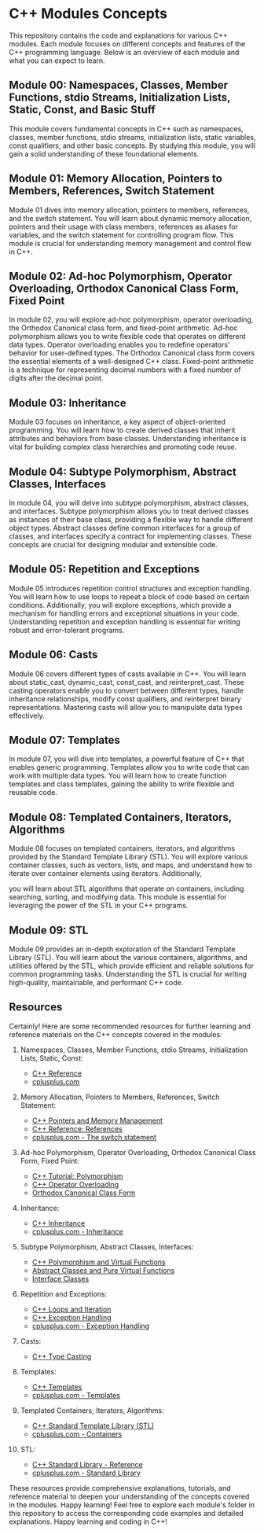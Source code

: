 # C++ Modules Concepts

This repository contains the code and explanations for various C++ modules. Each module focuses on different concepts and features of the C++ programming language. Below is an overview of each module and what you can expect to learn.

## Module 00: Namespaces, Classes, Member Functions, stdio Streams, Initialization Lists, Static, Const, and Basic Stuff

This module covers fundamental concepts in C++ such as namespaces, classes, member functions, stdio streams, initialization lists, static variables, const qualifiers, and other basic concepts. By studying this module, you will gain a solid understanding of these foundational elements.

## Module 01: Memory Allocation, Pointers to Members, References, Switch Statement

Module 01 dives into memory allocation, pointers to members, references, and the switch statement. You will learn about dynamic memory allocation, pointers and their usage with class members, references as aliases for variables, and the switch statement for controlling program flow. This module is crucial for understanding memory management and control flow in C++.

## Module 02: Ad-hoc Polymorphism, Operator Overloading, Orthodox Canonical Class Form, Fixed Point

In module 02, you will explore ad-hoc polymorphism, operator overloading, the Orthodox Canonical class form, and fixed-point arithmetic. Ad-hoc polymorphism allows you to write flexible code that operates on different data types. Operator overloading enables you to redefine operators' behavior for user-defined types. The Orthodox Canonical class form covers the essential elements of a well-designed C++ class. Fixed-point arithmetic is a technique for representing decimal numbers with a fixed number of digits after the decimal point.

## Module 03: Inheritance

Module 03 focuses on inheritance, a key aspect of object-oriented programming. You will learn how to create derived classes that inherit attributes and behaviors from base classes. Understanding inheritance is vital for building complex class hierarchies and promoting code reuse.

## Module 04: Subtype Polymorphism, Abstract Classes, Interfaces

In module 04, you will delve into subtype polymorphism, abstract classes, and interfaces. Subtype polymorphism allows you to treat derived classes as instances of their base class, providing a flexible way to handle different object types. Abstract classes define common interfaces for a group of classes, and interfaces specify a contract for implementing classes. These concepts are crucial for designing modular and extensible code.

## Module 05: Repetition and Exceptions

Module 05 introduces repetition control structures and exception handling. You will learn how to use loops to repeat a block of code based on certain conditions. Additionally, you will explore exceptions, which provide a mechanism for handling errors and exceptional situations in your code. Understanding repetition and exception handling is essential for writing robust and error-tolerant programs.

## Module 06: Casts

Module 06 covers different types of casts available in C++. You will learn about static_cast, dynamic_cast, const_cast, and reinterpret_cast. These casting operators enable you to convert between different types, handle inheritance relationships, modify const qualifiers, and reinterpret binary representations. Mastering casts will allow you to manipulate data types effectively.

## Module 07: Templates

In module 07, you will dive into templates, a powerful feature of C++ that enables generic programming. Templates allow you to write code that can work with multiple data types. You will learn how to create function templates and class templates, gaining the ability to write flexible and reusable code.

## Module 08: Templated Containers, Iterators, Algorithms

Module 08 focuses on templated containers, iterators, and algorithms provided by the Standard Template Library (STL). You will explore various container classes, such as vectors, lists, and maps, and understand how to iterate over container elements using iterators. Additionally,

 you will learn about STL algorithms that operate on containers, including searching, sorting, and modifying data. This module is essential for leveraging the power of the STL in your C++ programs.

## Module 09: STL

Module 09 provides an in-depth exploration of the Standard Template Library (STL). You will learn about the various containers, algorithms, and utilities offered by the STL, which provide efficient and reliable solutions for common programming tasks. Understanding the STL is crucial for writing high-quality, maintainable, and performant C++ code.

## Resources

Certainly! Here are some recommended resources for further learning and reference materials on the C++ concepts covered in the modules:

1. Namespaces, Classes, Member Functions, stdio Streams, Initialization Lists, Static, Const:
   - [C++ Reference](https://en.cppreference.com/w/)
   - [cplusplus.com](http://www.cplusplus.com/)

2. Memory Allocation, Pointers to Members, References, Switch Statement:
   - [C++ Pointers and Memory Management](https://www.learncpp.com/cpp-tutorial/68-pointers-and-memory-management/)
   - [C++ Reference: References](https://en.cppreference.com/w/cpp/language/reference)
   - [cplusplus.com - The switch statement](http://www.cplusplus.com/doc/tutorial/control/)

3. Ad-hoc Polymorphism, Operator Overloading, Orthodox Canonical Class Form, Fixed Point:
   - [C++ Tutorial: Polymorphism](https://www.learncpp.com/cpp-tutorial/126-polymorphism/)
   - [C++ Operator Overloading](https://www.geeksforgeeks.org/c-operator-overloading/)
   - [Orthodox Canonical Class Form](https://www.learncpp.com/cpp-tutorial/115-6-writing-a-class-orthodox-canonical-form/)

4. Inheritance:
   - [C++ Inheritance](https://www.learncpp.com/cpp-tutorial/112-simple-inheritance/)
   - [cplusplus.com - Inheritance](http://www.cplusplus.com/doc/tutorial/inheritance/)

5. Subtype Polymorphism, Abstract Classes, Interfaces:
   - [C++ Polymorphism and Virtual Functions](https://www.learncpp.com/cpp-tutorial/125-polymorphism/)
   - [Abstract Classes and Pure Virtual Functions](https://www.geeksforgeeks.org/pure-virtual-functions-and-abstract-classes/)
   - [Interface Classes](https://www.learncpp.com/cpp-tutorial/127-interfaces/)

6. Repetition and Exceptions:
   - [C++ Loops and Iteration](https://www.learncpp.com/cpp-tutorial/53-loops-iteration/)
   - [C++ Exception Handling](https://www.learncpp.com/cpp-tutorial/exceptions-basic-exception-handling/)
   - [cplusplus.com - Exception Handling](http://www.cplusplus.com/doc/tutorial/exceptions/)

7. Casts:
   - [C++ Type Casting](https://www.learncpp.com/cpp-tutorial/type-casting/)

8. Templates:
   - [C++ Templates](https://www.learncpp.com/cpp-tutorial/templates/)
   - [cplusplus.com - Templates](http://www.cplusplus.com/doc/oldtutorial/templates/)

9. Templated Containers, Iterators, Algorithms:
   - [C++ Standard Template Library (STL)](https://www.learncpp.com/cpp-tutorial/10-12a-introduction-to-the-stl/)
   - [cplusplus.com - Containers](http://www.cplusplus.com/reference/stl/)

10. STL:
    - [C++ Standard Library - Reference](https://en.cppreference.com/w/cpp)
    - [cplusplus.com - Standard Library](http://www.cplusplus.com/reference/)

These resources provide comprehensive explanations, tutorials, and reference material to deepen your understanding of the concepts covered in the modules. Happy learning!
Feel free to explore each module's folder in this repository to access the corresponding code examples and detailed explanations. Happy learning and coding in C++!
